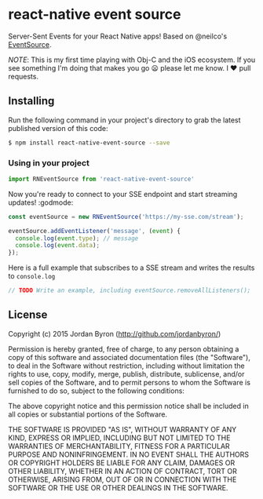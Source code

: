 react-native event source
=========================

Server-Sent Events for your React Native apps! Based on @neilco's
[EventSource](https://github.com/neilco/EventSource).

_NOTE_: This is my first time playing with Obj-C and the iOS ecosystem. If you
see something I'm doing that makes you go :frowning: please let me know. I
:heart: pull requests.

## Installing

Run the following command in your project's directory to grab the latest published version of this code:

```bash
$ npm install react-native-event-source --save
```

### Using in your project

```js
import RNEventSource from 'react-native-event-source'
```

Now you're ready to connect to your SSE endpoint and start streaming updates!
:godmode:

```js
const eventSource = new RNEventSource('https://my-sse.com/stream');

eventSource.addEventListener('message', (event) {
  console.log(event.type); // message
  console.log(event.data);
});
```

Here is a full example that subscribes to a SSE stream and writes the results to `console.log`

```js
// TODO Write an example, including eventSource.removeAllListeners();
```

## License

Copyright (c) 2015 Jordan Byron (http://github.com/jordanbyron/)

Permission is hereby granted, free of charge, to any person obtaining a copy
of this software and associated documentation files (the "Software"), to deal
in the Software without restriction, including without limitation the rights
to use, copy, modify, merge, publish, distribute, sublicense, and/or sell
copies of the Software, and to permit persons to whom the Software is
furnished to do so, subject to the following conditions:

The above copyright notice and this permission notice shall be included in
all copies or substantial portions of the Software.

THE SOFTWARE IS PROVIDED "AS IS", WITHOUT WARRANTY OF ANY KIND, EXPRESS OR
IMPLIED, INCLUDING BUT NOT LIMITED TO THE WARRANTIES OF MERCHANTABILITY,
FITNESS FOR A PARTICULAR PURPOSE AND NONINFRINGEMENT. IN NO EVENT SHALL THE
AUTHORS OR COPYRIGHT HOLDERS BE LIABLE FOR ANY CLAIM, DAMAGES OR OTHER
LIABILITY, WHETHER IN AN ACTION OF CONTRACT, TORT OR OTHERWISE, ARISING FROM,
OUT OF OR IN CONNECTION WITH THE SOFTWARE OR THE USE OR OTHER DEALINGS IN
THE SOFTWARE.
